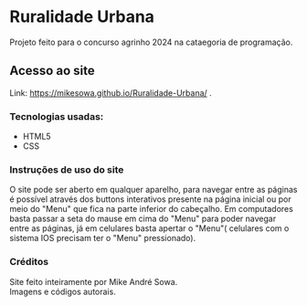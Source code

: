 # Ruralidade Urbana
  Projeto feito para o concurso agrinho 2024 na cataegoria de programação.
## Acesso ao site
  Link: https://mikesowa.github.io/Ruralidade-Urbana/ .
### Tecnologias usadas:
  - HTML5
  - CSS
### Instruções de uso do site
  O site pode ser aberto em qualquer aparelho, para navegar entre as páginas é possível através dos buttons interativos presente na página inicial ou por meio do "Menu" que fica na parte inferior do cabeçalho. Em computadores basta passar a seta do mause em cima do "Menu" para poder navegar entre as páginas, já em celulares basta apertar o "Menu"( celulares com o sistema IOS precisam ter o "Menu" pressionado).
### Créditos
  Site feito inteiramente por Mike André Sowa.  
  Imagens e códigos autorais.
